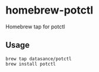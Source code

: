 # homebrew-potctl

Homebrew tap for potctl

## Usage
```
brew tap datasance/potctl
brew install potctl
```
